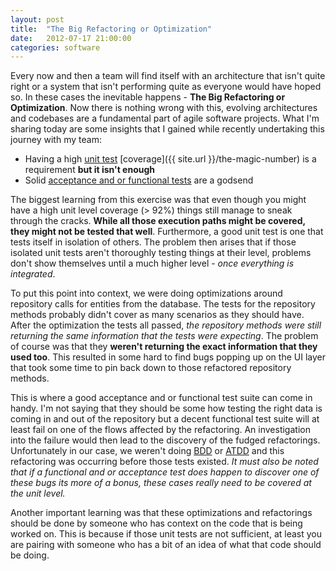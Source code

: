 ```yaml
---
layout: post
title:  "The Big Refactoring or Optimization"
date:   2012-07-17 21:00:00
categories: software
---
```


Every now and then a team will find itself with an architecture that isn't quite right or a system that isn't performing quite as everyone would have hoped so. In these cases the inevitable happens - **The Big Refactoring or Optimization**. Now there is nothing wrong with this, evolving architectures and codebases are a fundamental part of agile software projects. What I'm sharing today are some insights that I gained while recently undertaking this journey with my team:

*   Having a high [unit test](http://c2.com/cgi/wiki?UnitTest) [coverage]({{ site.url }}/the-magic-number) is a requirement **but it isn't enough**
*   Solid [acceptance and or functional tests](http://www.extremeprogramming.org/rules/functionaltests.html) are a godsend

The biggest learning from this exercise was that even though you might have a high unit level coverage (> 92%) things still manage to sneak through the cracks. **While all those execution paths might be covered, they might not be tested that well**. Furthermore, a good unit test is one that tests itself in isolation of others. The problem then arises that if those isolated unit tests aren't thoroughly testing things at their level, problems don't show themselves until a much higher level - _once everything is integrated_.

To put this point into context, we were doing optimizations around repository calls for entities from the database. The tests for the repository methods probably didn't cover as many scenarios as they should have. After the optimization the tests all passed, _the repository methods were still returning the same information that the tests were expecting_. The problem of course was that they **weren't returning the exact information that they used too**. This resulted in some hard to find bugs popping up on the UI layer that took some time to pin back down to those refactored repository methods.

This is where a good acceptance and or functional test suite can come in handy. I'm not saying that they should be some how testing the right data is coming in and out of the repository but a decent functional test suite will at least fail on one of the flows affected by the refactoring. An investigation into the failure would then lead to the discovery of the fudged refactorings. Unfortunately in our case, we weren't doing [BDD](http://en.wikipedia.org/wiki/Behavior-driven_development) or [ATDD](http://www.methodsandtools.com/archive/archive.php?id=72) and this refactoring was occurring before those tests existed. _It must also be noted that if a functional and or acceptance test does happen to discover one of these bugs its more of a bonus, these cases 	really need to be covered at the unit level._

Another important learning was that these optimizations and refactorings should be done by someone who has context on the code that is being worked on. This is because if those unit tests are not sufficient, at least you are pairing with someone who has a bit of an idea of what that code should be doing.